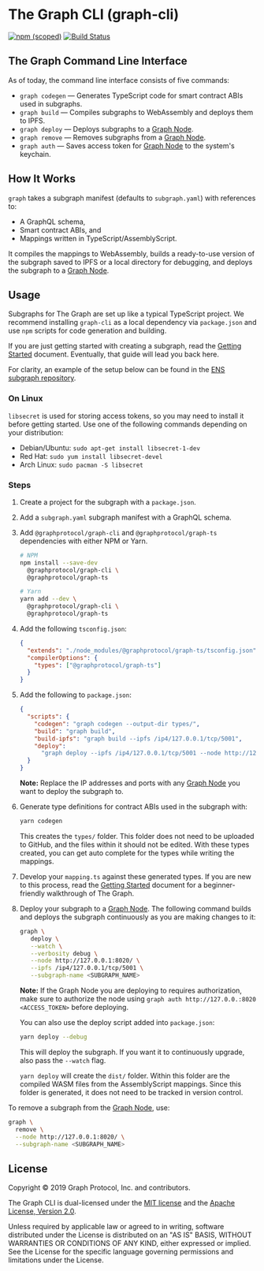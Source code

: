 # The Graph CLI (graph-cli)

[![npm (scoped)](https://img.shields.io/npm/v/@graphprotocol/graph-cli.svg)](https://www.npmjs.com/package/@graphprotocol/graph-cli)
[![Build Status](https://travis-ci.org/graphprotocol/graph-cli.svg?branch=master)](https://travis-ci.org/graphprotocol/graph-cli)

## The Graph Command Line Interface

As of today, the command line interface consists of five commands:

- `graph codegen` — Generates TypeScript code for smart contract ABIs used in subgraphs.
- `graph build` — Compiles subgraphs to WebAssembly and deploys them to IPFS.
- `graph deploy` — Deploys subgraphs to a [Graph Node](https://github.com/graphprotocol/graph-node).
- `graph remove` — Removes subgraphs from a [Graph Node](https://github.com/graphprotocol/graph-node).
- `graph auth` — Saves access token for [Graph Node](https://github.com/graphprotocol/graph-node) to the system's keychain.

## How It Works

`graph` takes a subgraph manifest (defaults to `subgraph.yaml`) with references to:

- A GraphQL schema,
- Smart contract ABIs, and
- Mappings written in TypeScript/AssemblyScript.

It compiles the mappings to WebAssembly, builds a ready-to-use version of the subgraph saved to IPFS or a local directory for debugging, and deploys the subgraph to a [Graph Node](https://github.com/graphprotocol/graph-node).

## Usage

Subgraphs for The Graph are set up like a typical TypeScript project. We recommend installing `graph-cli` as a local dependency via `package.json` and use `npm` scripts for code generation and building.

If you are just getting started with creating a subgraph, read the [Getting Started](https://github.com/graphprotocol/graph-node/blob/master/docs/getting-started.md) document. Eventually, that guide will lead you back here.

For clarity, an example of the setup below can be found in the [ENS subgraph repository](https://github.com/graphprotocol/ens-subgraph).

### On Linux

`libsecret` is used for storing access tokens, so you may need to install it before getting started. Use one of the following commands depending on your distribution:
- Debian/Ubuntu: `sudo apt-get install libsecret-1-dev`
- Red Hat: `sudo yum install libsecret-devel`
- Arch Linux: `sudo pacman -S libsecret`

### Steps

1.  Create a project for the subgraph with a `package.json`.
2.  Add a `subgraph.yaml` subgraph manifest with a GraphQL schema.
3.  Add `@graphprotocol/graph-cli` and `@graphprotocol/graph-ts` dependencies with either NPM or Yarn.

    ```bash
    # NPM
    npm install --save-dev
      @graphprotocol/graph-cli \
      @graphprotocol/graph-ts

    # Yarn
    yarn add --dev \
      @graphprotocol/graph-cli \
      @graphprotocol/graph-ts
    ```

4.  Add the following `tsconfig.json`:
    ```json
    {
      "extends": "./node_modules/@graphprotocol/graph-ts/tsconfig.json",
      "compilerOptions": {
        "types": ["@graphprotocol/graph-ts"]
      }
    }
    ```
5.  Add the following to `package.json`:
    ```json
    {
      "scripts": {
        "codegen": "graph codegen --output-dir types/",
        "build": "graph build",
        "build-ipfs": "graph build --ipfs /ip4/127.0.0.1/tcp/5001",
        "deploy":
          "graph deploy --ipfs /ip4/127.0.0.1/tcp/5001 --node http://127.0.0.1:8020 --subgraph-name <SUBGRAPH_NAME>"
      }
    }
    ```
    **Note:** Replace the IP addresses and ports with any [Graph Node](https://github.com/graphprotocol/graph-node) you want to deploy the subgraph to.
6.  Generate type definitions for contract ABIs used in the subgraph with:
    ```bash
    yarn codegen
    ```
     This creates the `types/` folder. This folder does not need to be uploaded to GitHub, and the files within it should not be edited. With these types created, you can get auto complete for the types while writing the mappings.

7.  Develop your `mapping.ts` against these generated types. If you are new to this process, read the [Getting Started](https://github.com/graphprotocol/graph-node/blob/master/docs/getting-started.md#34-write-your-mappings) document for a beginner-friendly walkthrough of The Graph.

8.  Deploy your subgraph to a [Graph Node](https://github.com/graphprotocol/graph-node). The following command builds and deploys the subgraph continuously as you are making changes to it:
    ```sh
    graph \
       deploy \
       --watch \
       --verbosity debug \
       --node http://127.0.0.1:8020/ \
       --ipfs /ip4/127.0.0.1/tcp/5001 \
       --subgraph-name <SUBGRAPH_NAME>
    ```
    **Note:** If the Graph Node you are deploying to requires authorization, make sure to authorize the node using `graph auth http://127.0.0.:8020 <ACCESS_TOKEN>` before deploying.

    You can also use the deploy script added into `package.json`:

    ```sh
    yarn deploy --debug
    ```

    This will deploy the subgraph. If you want it to continuously upgrade, also pass the `--watch` flag.

    `yarn deploy` will create the `dist/` folder. Within this folder are the compiled WASM files from the AssemblyScript mappings. Since this folder is generated, it does not need to be tracked in version control.


To remove a subgraph from the [Graph Node](https://github.com/graphprotocol/graph-node), use:
```sh
graph \
  remove \
  --node http://127.0.0.1:8020/ \
  --subgraph-name <SUBGRAPH_NAME>
```
## License

Copyright &copy; 2019 Graph Protocol, Inc. and contributors.

The Graph CLI is dual-licensed under the [MIT license](LICENSE-MIT) and the [Apache License, Version 2.0](LICENSE-APACHE).

Unless required by applicable law or agreed to in writing, software distributed under the License is distributed on an "AS IS" BASIS, WITHOUT WARRANTIES OR CONDITIONS OF ANY KIND, either expressed or implied. See the License for the specific language governing permissions and limitations under the License.

